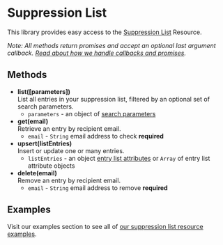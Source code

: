 # Suppression List

This library provides easy access to the [Suppression List](https://developers.sparkpost.com/api/suppression-list) Resource.

*Note: All methods return promises and accept an optional last argument callback. [Read about how we handle callbacks and promises](/docs/async.md).*

## Methods
* **list([parameters])**<br />
  List all entries in your suppression list, filtered by an optional set of search parameters.
    * `parameters` - an object of [search parameters](https://developers.sparkpost.com/api/suppression-list#suppression-list-search-get)
* **get(email)**<br />
  Retrieve an entry by recipient email.
    * `email` - `String` email address to check **required**
* **upsert(listEntries)**<br />
  Insert or update one or many entries.
    * `listEntries` - an object [entry list attributes](https://developers.sparkpost.com/api/suppression-list#header-list-entry-attributes) or `Array` of entry list attribute objects
* **delete(email)**<br />
  Remove an entry by recipient email.
    * `email` - `String` email address to remove **required**

## Examples

Visit our examples section to see all of [our suppression list resource examples](/examples/suppressionList).
